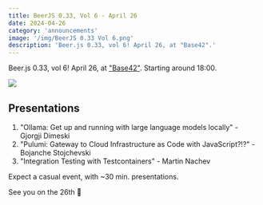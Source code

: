 ```yaml
---
title: BeerJS 0.33, Vol 6 - April 26
date: 2024-04-26
category: 'announcements'
image: '/img/BeerJS 0.33 Vol 6.png'
description: 'Beer.js 0.33, vol 6! April 26, at "Base42".'
---
```


Beer.js 0.33, vol 6! April 26, at ["Base42"](https://base42.mk). Starting around 18:00.

<img src="/img/BeerJS 0.33 Vol 6.png" />

## Presentations

1. "Ollama: Get up and running with large language models locally" - Gjorgji Dimeski
2. "Pulumi: Gateway to Cloud Infrastructure as Code with JavaScript?!?" - Bojanche Stojchevski
3. "Integration Testing with Testcontainers" - Martin Nachev

Expect a casual event, with ~30 min. presentations.

See you on the 26th 🍻
